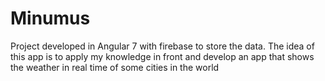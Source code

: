 # Minumus
Project developed in Angular 7 with firebase to store the data. The idea of this app is to apply my knowledge in front and develop an app that shows the weather in real time of some cities in the world
